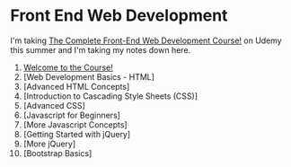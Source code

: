 # Front End Web Development

I'm taking [The Complete Front-End Web Development Course!](https://www.udemy.com/course/front-end-web-development/) on Udemy this summer and I'm taking my notes down here.

1. [Welcome to the Course!](Lesson/1%20Welcome%20to%20the%20Course.md)
2. [Web Development Basics - HTML]
3. [Advanced HTML Concepts]
4. [Introduction to Cascading Style Sheets (CSS)]
5. [Advanced CSS]
6. [Javascript for Beginners]
7. [More Javascript Concepts]
8. [Getting Started with jQuery]
9. [More jQuery]
10. [Bootstrap Basics]
